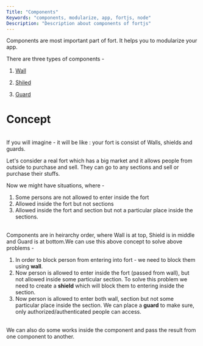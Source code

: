 ```yaml
---
Title: "Components"
Keywords: "components, modularize, app, fortjs, node"
Description: "Description about components of fortjs"
---
```


Components are most important part of fort. It helps you to modularize your app.

There are three types of components - 

1. [Wall](/tutorial/wall)

2. [Shiled](/tutorial/shield)

3. [Guard](/tutorial/guard)

# Concept 

<br>
If you will imagine - it will be like : your fort is consist of Walls, shields and guards. 

Let's consider a real fort which has a big market and it allows people from outside to purchase and sell. They can go to any sections and sell or purchase their stuffs.

Now we might have situations, where - 

1. Some persons are not allowed to enter inside the fort  
2. Allowed inside the fort  but not sections
3. Allowed inside the fort and section but not a particular place inside the sections.

<br>Components are in heirarchy order, where Wall is at top, Shield is in middle and Guard is at bottom.We can use this above concept to solve above problems -   

1. In order to block person from entering into fort - we need to block them using **wall**.
2. Now person is allowed to enter inside the fort (passed from wall), but not allowed inside some particular section. To solve this problem we need to create a **shield** which will block them to entering inside the section. 
3. Now person is allowed to enter both wall, section but not some particular place inside the section. We can place a **guard** to make sure, only authorized/authenticated people can access.

<br>We can also do some works inside the component and pass the result from one component to another.  



 